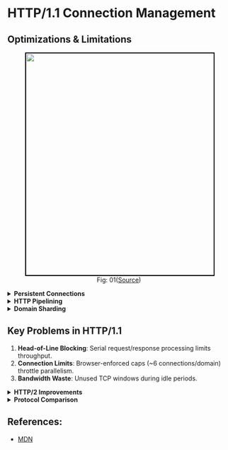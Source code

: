 # HTTP/1.1 Connection Management
## Optimizations & Limitations

<figure>
	<div align="center">
	<img src="/data/HTTP_2/assets/persistentConnection_Pipelining.png" height="500" width="500" style="border: 2px solid black;"></div>
	<figcaption style="text-align: center">Fig: 01(<a href="https://newsletter.systemdesigncodex.com/p/http1-vs-http2">Source</a>)</figcaption>  
</figure>

<details>
<summary><b>Persistent Connections</b></summary>

### 1. Persistent Connections (Default)
* **What?** Reuse a single TCP connection for multiple requests/responses.
* **Why?** Avoids repetitive TCP handshakes (3-way) and slow-start overhead.
* **How?**
   * **HTTP/1.0**: Required `Connection: keep-alive` header.
   * **HTTP/1.1**: Enabled by default (no header needed). Servers may close idle connections after timeout.
* **Trade-offs**:
   *  Reduces latency (~15% faster page loads).
   *  Server resource exhaustion under high traffic/DoS attacks.
</details>

<details>
<summary><b>HTTP Pipelining</b></summary>

### 2. HTTP Pipelining (Theoretical Optimization)
* **What?** Send multiple requests **without waiting** for responses (over one connection).
* **Ideal Benefit**: Reduces round-trip latency (e.g., for cascaded CSS/JS requests).
* **Reality**:
   * **Head-of-Line (HOL) Blocking**: One slow response blocks all queued requests.
   * **Implementation Challenges**:
      * Only idempotent methods (GET, HEAD) are safe to pipeline.
      * Buggy proxies/corrupted responses led to browser vendors disabling it.
   * **Legacy**: Deprecated in favor of HTTP/2 multiplexing.
</details>

<details>
<summary><b>Domain Sharding</b></summary>

### 3. Domain Sharding (Bandwidth Hack)
<figure>
  <div align="center">
    <img src="data/http/http1.1/asset/httpsharding.png" height="400" width="700" style="border: 2px solid black;">
  </div>
  <figcaption style="text-align: center"></figcaption>  
</figure>

* **What?** Distribute resources across multiple subdomains (`static1.example.com`, `static2.example.com`).
* **Why?** Browsers limit ~6 parallel connections **per domain** in HTTP/1.1.
* **Impact**:
   *  More parallel downloads (e.g., 6 connections × 2 domains = 12 streams).
   *  Costs: Extra DNS lookups, TCP overhead, and broken HTTP/2 optimization.
* **Modern View**:
   * **HTTP/2 renders sharding obsolete** (multiplexing allows unlimited streams per connection).
   * **Harmful in HTTP/2**: Forces redundant connections, defeating built-in prioritization.
</details>

## Key Problems in HTTP/1.1
1. **Head-of-Line Blocking**: Serial request/response processing limits throughput.
2. **Connection Limits**: Browser-enforced caps (~6 connections/domain) throttle parallelism.
3. **Bandwidth Waste**: Unused TCP windows during idle periods.

<details>
<summary><b>HTTP/2 Improvements</b></summary>

## Why HTTP/2 Solved These
* **Multiplexing**: Parallel streams over one TCP connection (no HOL blocking).
* **Header Compression**: Reduces overhead (HPACK).
* **Server Push**: Proactively sends resources before client requests.
</details>

<details>
<summary><b>Protocol Comparison</b></summary>

## Summary Table

| Feature | HTTP/1.0 | HTTP/1.1 | HTTP/2 |
|---------|----------|----------|--------|
| **Connections** | Short-lived (per request) | Persistent (default) | Single multiplexed |
| **Parallelism** | None | 6-8 connections/domain (sharding) | Unlimited streams |
| **Latency Fix** | N/A | Pipelining (flawed) | Multiplexing (no HOL) |
</details>

## References: 
- [MDN](https://developer.mozilla.org/en-US/docs/Web/HTTP/Guides/Connection_management_in_HTTP_1.x)
